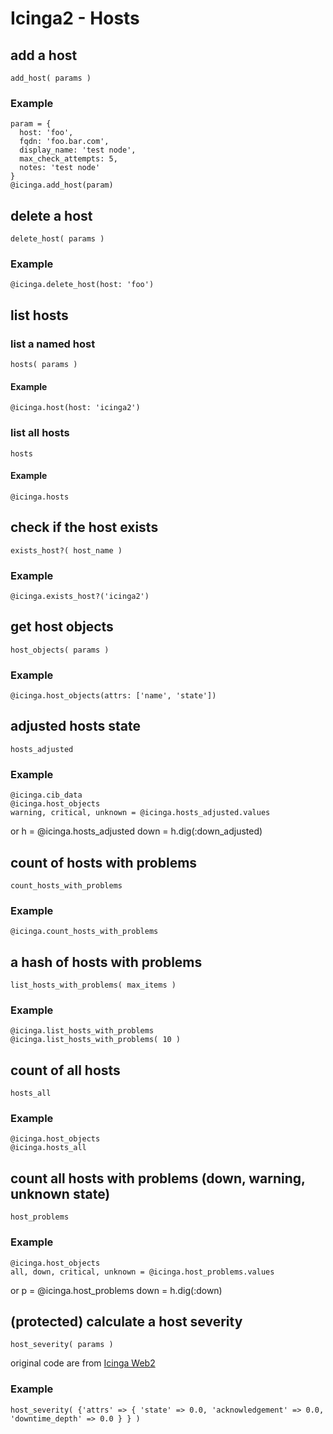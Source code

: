 # Icinga2 - Hosts

## <a name="add-host"></a>add a host
    add_host( params )

### Example
    param = {
      host: 'foo',
      fqdn: 'foo.bar.com',
      display_name: 'test node',
      max_check_attempts: 5,
      notes: 'test node'
    }
    @icinga.add_host(param)


## <a name="delete-host"></a>delete a host
    delete_host( params )

### Example
    @icinga.delete_host(host: 'foo')


## <a name="list-hosts"></a>list hosts

### list a named host
    hosts( params )

#### Example
    @icinga.host(host: 'icinga2')

### list all hosts
    hosts

#### Example
    @icinga.hosts


## <a name="host-exists"></a>check if the host exists
    exists_host?( host_name )

### Example
    @icinga.exists_host?('icinga2')


## <a name="list-host-objects"></a>get host objects
    host_objects( params )

### Example
    @icinga.host_objects(attrs: ['name', 'state'])


## <a name="hosts-adjusted"></a>adjusted hosts state
    hosts_adjusted

### Example
    @icinga.cib_data
    @icinga.host_objects
    warning, critical, unknown = @icinga.hosts_adjusted.values

or
    h = @icinga.hosts_adjusted
    down = h.dig(:down_adjusted)


## <a name="count-hosts-with-problems"></a>count of hosts with problems
    count_hosts_with_problems

### Example
    @icinga.count_hosts_with_problems


## <a name="list-hosts-with-problems"></a>a hash of hosts with problems
    list_hosts_with_problems( max_items )

### Example
    @icinga.list_hosts_with_problems
    @icinga.list_hosts_with_problems( 10 )


## <a name="count-all-hosts"></a>count of all hosts
    hosts_all

### Example
    @icinga.host_objects
    @icinga.hosts_all


## <a name="count-host-problems"></a>count all hosts with problems (down, warning, unknown state)
    host_problems

### Example
    @icinga.host_objects
    all, down, critical, unknown = @icinga.host_problems.values

or
    p = @icinga.host_problems
    down = h.dig(:down)


## <a name="host-severity"></a>(protected) calculate a host severity
    host_severity( params )

original code are from [Icinga Web2](/modules/monitoring/library/Monitoring/Backend/Ido/Query/ServicestatusQuery.php)

### Example
    host_severity( {'attrs' => { 'state' => 0.0, 'acknowledgement' => 0.0, 'downtime_depth' => 0.0 } } )
